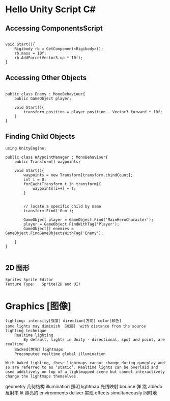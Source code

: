 # Hello Unity Script C#

## Accessing ComponentsScript 
```

void Start(){
	Rigibody rb = GetComponent<Rigibody>();
	rb.mass = 10f;
	rb.AddForce(Vector3.up * 10f);
}

```

## Accessing Other Objects
```

public class Enemy : MonoBehaviour{
	public GameObject player;
	
	void Start(){
		transform.position = player.position - Vector3.forward * 10f;
	}
}

```

## Finding Child Objects
```
using UnityEngine;

public class WAypointManager : MonoBehaviour{
	public Transform[] waypoints;

	void Start(){
		waypoints = new Transform[transform.chindCount];
		int i = 0;
		forEach(Transform t in transform){
			waypoints[i++] = t;
		}
		

		// locate a specific child by name 
		transform.Find('Gun');
		
		GameObject player = GameObject.Find('MainHeroCharacter');
		player = GameObject.FindWithTag('Player');
		GameObject[] enemies = GameObject.FindGameObjectsWithTag('Enemy');

	}
}	


```

## 2D 图形

	Sprites Sprite Editor
	Texture Type:	Sprite(2D and UI)

# Graphics [图像]
	lighting: intensity[强度] direction[方向] color[颜色]
	some lights may diminish ［减弱］ with distance from the source
	lighting technique
		Realtime lighting
			By default, lights in Unity - directional, spot and point, are realtime
		Backed[烘培] lightmaps
		Precomputed realtime global illumination

	With baked lighting, these lightmaps cannot change during gameplay and so are referred to as ‘static’. Realtime lights can be overlaid and used additively on top of a lightmapped scene but cannot interactively change the lightmaps themselves.



geometry 几何结构
illumination 照明
lightmap 光线映射
bounce 弹 跳
albedo 反射率
lit 照亮的 environments 
deliver 实现 effects 
simultaneously 同时地